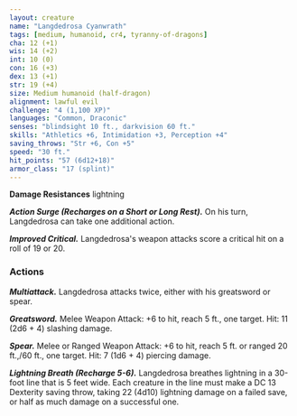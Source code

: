 ```yaml
---
layout: creature
name: "Langdedrosa Cyanwrath"
tags: [medium, humanoid, cr4, tyranny-of-dragons]
cha: 12 (+1)
wis: 14 (+2)
int: 10 (0)
con: 16 (+3)
dex: 13 (+1)
str: 19 (+4)
size: Medium humanoid (half-dragon)
alignment: lawful evil
challenge: "4 (1,100 XP)"
languages: "Common, Draconic"
senses: "blindsight 10 ft., darkvision 60 ft."
skills: "Athletics +6, Intimidation +3, Perception +4"
saving_throws: "Str +6, Con +5"
speed: "30 ft."
hit_points: "57 (6d12+18)"
armor_class: "17 (splint)"
---
```


**Damage Resistances** lightning

***Action Surge (Recharges on a Short or Long Rest).*** On his turn, Langdedrosa can take one additional action.

***Improved Critical.*** Langdedrosa's weapon attacks score a critical hit on a roll of 19 or 20.

### Actions

***Multiattack.*** Langdedrosa attacks twice, either with his greatsword or spear.

***Greatsword.*** Melee Weapon Attack: +6 to hit, reach 5 ft., one target. Hit: 11 (2d6 + 4) slashing damage.

***Spear.*** Melee or Ranged Weapon Attack: +6 to hit, reach 5 ft. or ranged 20 ft.,/60 ft., one target. Hit: 7 (1d6 + 4) piercing damage.

***Lightning Breath (Recharge 5-6).*** Langdedrosa breathes lightning in a 30-foot line that is 5 feet wide. Each creature in the line must make a DC 13 Dexterity saving throw, taking 22 (4d10) lightning damage on a failed save, or half as much damage on a successful one.
